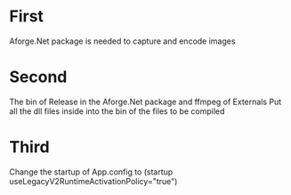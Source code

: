# First
Aforge.Net package is needed to capture and encode images
# Second
The bin of Release in the Aforge.Net package and ffmpeg of Externals
Put all the dll files inside into the bin of the files to be compiled
# Third
Change the startup of App.config to (startup useLegacyV2RuntimeActivationPolicy="true")
